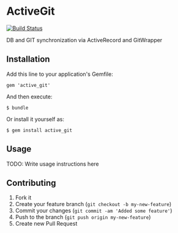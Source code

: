 # ActiveGit

[![Build Status](https://travis-ci.org/gabynaiman/active_git.png?branch=master)](https://travis-ci.org/gabynaiman/active_git)

DB and GIT synchronization via ActiveRecord and GitWrapper

## Installation

Add this line to your application's Gemfile:

    gem 'active_git'

And then execute:

    $ bundle

Or install it yourself as:

    $ gem install active_git

## Usage

TODO: Write usage instructions here

## Contributing

1. Fork it
2. Create your feature branch (`git checkout -b my-new-feature`)
3. Commit your changes (`git commit -am 'Added some feature'`)
4. Push to the branch (`git push origin my-new-feature`)
5. Create new Pull Request
